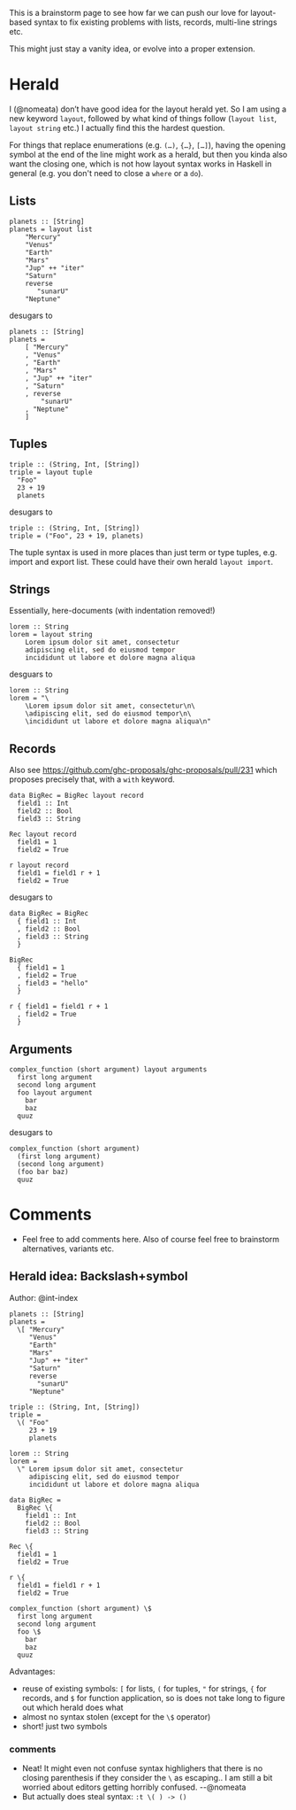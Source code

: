 This is a brainstorm page to see how far we can push our love for layout-based syntax to fix existing problems with lists, records, multi-line strings etc.

This might just stay a vanity idea, or evolve into a proper extension.

# Herald

I (@nomeata) don’t have good idea for the layout herald yet. So I am using a new keyword `layout`, followed by what kind of things follow (`layout list`, `layout string` etc.) I actually find this the hardest question.

For things that replace enumerations (e.g. `(…)`, `{…}`, `[…]`), having the opening symbol at the end of the line might work as a herald, but then you kinda also want the closing one, which is not how layout syntax works in Haskell in general (e.g. you don't need to close a `where` or a `do`).

## Lists

```
planets :: [String]
planets = layout list
    "Mercury"
    "Venus"
    "Earth"
    "Mars"
    "Jup" ++ "iter"
    "Saturn"
    reverse
       "sunarU"
    "Neptune"
```
desugars to 
```
planets :: [String]
planets =
    [ "Mercury"
    , "Venus"
    , "Earth"
    , "Mars"
    , "Jup" ++ "iter"
    , "Saturn"
    , reverse
        "sunarU"
    , "Neptune"
    ]
```

## Tuples

```
triple :: (String, Int, [String])
triple = layout tuple
  "Foo"
  23 + 19
  planets
```
desugars to
```
triple :: (String, Int, [String])
triple = ("Foo", 23 + 19, planets)
```

The tuple syntax is used in more places than just term or type tuples, e.g. import and export list. These could have their own herald `layout import`. 

## Strings

Essentially, here-documents (with indentation removed!)

```
lorem :: String
lorem = layout string
    Lorem ipsum dolor sit amet, consectetur
    adipiscing elit, sed do eiusmod tempor
    incididunt ut labore et dolore magna aliqua
```
desguars to 
```
lorem :: String
lorem = "\
    \Lorem ipsum dolor sit amet, consectetur\n\
    \adipiscing elit, sed do eiusmod tempor\n\
    \incididunt ut labore et dolore magna aliqua\n"
```


## Records 

Also see https://github.com/ghc-proposals/ghc-proposals/pull/231 which proposes precisely that, with a `with` keyword.

```
data BigRec = BigRec layout record
  field1 :: Int
  field2 :: Bool
  field3 :: String

Rec layout record
  field1 = 1
  field2 = True

r layout record
  field1 = field1 r + 1
  field2 = True
```
desugars to
```
data BigRec = BigRec
  { field1 :: Int
  , field2 :: Bool
  , field3 :: String
  }

BigRec
  { field1 = 1
  , field2 = True
  , field3 = "hello"
  }

r { field1 = field1 r + 1
  , field2 = True
  }
```

## Arguments

```
complex_function (short argument) layout arguments
  first long argument
  second long argument
  foo layout argument
    bar
    baz
  quuz
```
desugars to
```
complex_function (short argument)
  (first long argument)
  (second long argument)
  (foo bar baz)
  quuz
```  


# Comments

* Feel free to add comments here. Also of course feel free to brainstorm alternatives, variants etc.

## Herald idea: Backslash+symbol

Author: @int-index

```
planets :: [String]
planets =
  \[ "Mercury"
     "Venus"
     "Earth"
     "Mars"
     "Jup" ++ "iter"
     "Saturn"
     reverse
       "sunarU"
     "Neptune"

triple :: (String, Int, [String])
triple =
  \( "Foo"
     23 + 19
     planets

lorem :: String
lorem =
  \" Lorem ipsum dolor sit amet, consectetur
     adipiscing elit, sed do eiusmod tempor
     incididunt ut labore et dolore magna aliqua

data BigRec =
  BigRec \{
    field1 :: Int
    field2 :: Bool
    field3 :: String

Rec \{
  field1 = 1
  field2 = True

r \{
  field1 = field1 r + 1
  field2 = True

complex_function (short argument) \$
  first long argument
  second long argument
  foo \$
    bar
    baz
  quuz
```

Advantages:

* reuse of existing symbols: `[` for lists, `(` for tuples, `"` for strings, `{` for records, and `$` for function application, so is does not take long to figure out which herald does what
* almost no syntax stolen (except for the `\$` operator)
* short! just two symbols

### comments

* Neat! It might even not confuse syntax highlighers that there is no closing parenthesis if they consider the `\` as escaping.. I am still a bit worried about editors getting horribly confused.   --@nomeata
* But actually does steal syntax: `:t \( ) -> ()`